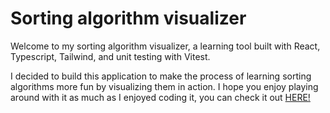 # Sorting algorithm visualizer

Welcome to my sorting algorithm visualizer, a learning tool built with React, Typescript, Tailwind, and unit testing with Vitest.

I decided to build this application to make the process of learning sorting algorithms more fun by visualizing them in action. I hope you enjoy playing around with it as much as I enjoyed coding it, you can check it out [HERE!](https://sorting-algorithm-visualizer-geraosf.vercel.app/)